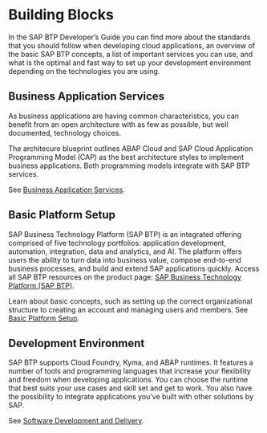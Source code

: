 <!-- loio03139beaafed482086bfd8d4e0d73343 -->

# Building Blocks

In the SAP BTP Developer’s Guide you can find more about the standards that you should follow when developing cloud applications, an overview of the basic SAP BTP concepts, a list of important services you can use, and what is the optimal and fast way to set up your development environment depending on the technologies you are using.



<a name="loio03139beaafed482086bfd8d4e0d73343__section_esd_xbg_yyb"/>

## Business Application Services

As business applications are having common characteristics, you can benefit from an open architecture with as few as possible, but well documented, technology choices.

The architecure blueprint outlines ABAP Cloud and SAP Cloud Application Programming Model \(CAP\) as the best architecture styles to implement business applications. Both programming models integrate with SAP BTP services.

See [Business Application Services](business-application-services-f3641a5.md).



<a name="loio03139beaafed482086bfd8d4e0d73343__section_wdy_vbg_yyb"/>

## Basic Platform Setup

SAP Business Technology Platform \(SAP BTP\) is an integrated offering comprised of five technology portfolios: application development, automation, integration, data and analytics, and AI. The platform offers users the ability to turn data into business value, compose end-to-end business processes, and build and extend SAP applications quickly. Access all SAP BTP resources on the product page: [SAP Business Technology Platform \(SAP BTP\)](https://help.sap.com/docs/btp?version=Cloud).

Learn about basic concepts, such as setting up the correct organizational structure to creating an account and managing users and members. See [Basic Platform Setup](basic-platform-setup-3b774f8.md).



<a name="loio03139beaafed482086bfd8d4e0d73343__section_szf_ybg_yyb"/>

## Development Environment

SAP BTP supports Cloud Foundry, Kyma, and ABAP runtimes. It features a number of tools and programming languages that increase your flexibility and freedom when developing applications. You can choose the runtime that best suits your use cases and skill set and get to work. You also have the possibility to integrate applications you’ve built with other solutions by SAP.

See [Software Development and Delivery](software-development-and-delivery-511cac8.md).


